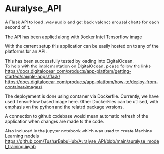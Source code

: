 # Auralyse_API

A Flask API to load .wav audio and get back valence arousal charts for each second of it.  

The API has been applied along with Docker Intel Tensorflow image 

With the current setup this application can be easily hosted on to any of the platforms for an API.

This has been successfully tested by loading into DigitalOcean.  
To help with the implementation on DigitalOcean, please follow the links  
https://docs.digitalocean.com/products/app-platform/getting-started/sample-apps/flask/  
https://docs.digitalocean.com/products/app-platform/how-to/deploy-from-container-images/

The deployement is done using container via Dockerfile. Currently, we have used TensorFlow based image here.
Other DockerFiles can be utilised, with emphasis on the python and the related package versions.  

A connection to github codebase would mean automatic refresh of the application when changes are made to the code.  

Also included is the jupyter notebook which was used to create Machine Learning models https://github.com/TusharBabuHub/Auralyse_API/blob/main/auralyse_model_training.ipynb
